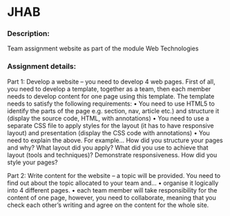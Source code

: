 # JHAB
<h3>Description:</h3>
Team assignment website as part of the module Web Technologies

<h3>Assignment details:</h3>
Part 1:
Develop a website – you need to develop 4 web pages. First of all, you need to develop a template, together as a team, then each member needs to develop content for one page using this template. The template needs to satisfy the following requirements: 
•	You need to use HTML5 to identify the parts of the page e.g. section, nav, article etc.) and structure it (display the source code, HTML, with annotations)
•	You need to use a separate CSS file to apply styles for the layout (it has to have responsive layout) and presentation (display the CSS code with annotations)
•	You need to explain the above. For example… How did you structure your pages and why? What layout did you apply? What did you use to achieve that layout (tools and techniques)? Demonstrate responsiveness. How did you style your pages?

Part 2:
Write content for the website – a topic will be provided. You need to find out about the topic allocated to your team and…
•	organise it logically into 4 different pages. 
•	each team member will take responsibility for the content of one page, however, you need to collaborate, meaning that you check each other’s writing and agree on the content for the whole site. 
